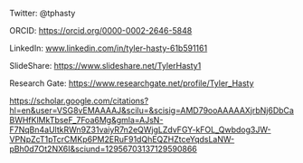 Twitter: @tphasty

ORCID: https://orcid.org/0000-0002-2646-5848

LinkedIn: www.linkedin.com/in/tyler-hasty-61b591161  

SlideShare: https://www.slideshare.net/TylerHasty1

Research Gate: https://www.researchgate.net/profile/Tyler_Hasty

https://scholar.google.com/citations?hl=en&user=VSG8vEMAAAAJ&scilu=&scisig=AMD79ooAAAAAXjrbNj6DbCaBWHfKlMkTbseF_7Foa6Mg&gmla=AJsN-F7NqBn4aUltkRWn9Z31vaiyR7n2eQWjgLZdvFGY-kFOL_Qwbdog3JW-VPNpZcT1pTcrCMKp6PM2ERuF91dQhEQZHZtceYqdsLaNW-pBh0d7Ot2NX6I&sciund=12956703137129590866
